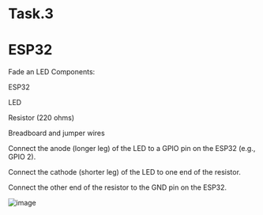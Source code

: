 # Task.3
# ESP32

Fade an LED
Components:

ESP32

LED

Resistor (220 ohms)

Breadboard and jumper wires

Connect the anode (longer leg) of the LED to a GPIO pin on the ESP32 (e.g., GPIO 2).

Connect the cathode (shorter leg) of the LED to one end of the resistor.

Connect the other end of the resistor to the GND pin on the ESP32.


![image](https://github.com/user-attachments/assets/ae2777cd-bbeb-4b64-b294-e340e86bc560)
